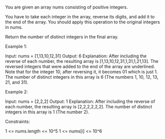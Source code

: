 You are given an array nums consisting of positive integers.

You have to take each integer in the array, reverse its digits, and add it to
the end of the array. You should apply this operation to the original
integers in nums.

Return the number of distinct integers in the final array.


Example 1:


Input: nums = [1,13,10,12,31]
Output: 6
Explanation: After including the reverse of each number, the resulting array
is [1,13,10,12,31,1,31,1,21,13].
The reversed integers that were added to the end of the array are underlined.
Note that for the integer 10, after reversing it, it becomes 01 which is just
1.
The number of distinct integers in this array is 6 (The numbers 1, 10, 12,
13, 21, and 31).

Example 2:


Input: nums = [2,2,2]
Output: 1
Explanation: After including the reverse of each number, the resulting array
is [2,2,2,2,2,2].
The number of distinct integers in this array is 1 (The number 2).



Constraints:


1 <= nums.length <= 10^5
1 <= nums[i] <= 10^6




